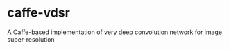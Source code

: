 # caffe-vdsr
A Caffe-based implementation of very deep convolution network for image super-resolution
